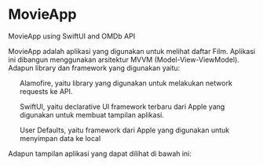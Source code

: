 # MovieApp
MovieApp using SwiftUI and OMDb API

MovieApp adalah aplikasi yang digunakan untuk melihat daftar Film. Aplikasi ini dibangun menggunakan arsitektur MVVM (Model-View-ViewModel). Adapun library dan framework yang digunakan yaitu:
<ol>Alamofire, yaitu library yang digunakan untuk melakukan network requests ke API.</ol>
<ol>SwiftUI, yaitu declarative UI framework terbaru dari Apple yang digunakan untuk membuat tampilan aplikasi.</ol>
<ol>User Defaults, yaitu framework dari Apple yang digunakan untuk menyimpan data ke local</ol>

Adapun tampilan aplikasi yang dapat dilihat di bawah ini:
